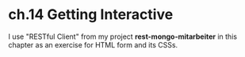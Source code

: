 # ch.14 Getting Interactive

  I use "RESTful Client" from my project **rest-mongo-mitarbeiter** in this chapter as an exercise for HTML form and its CSSs.  
